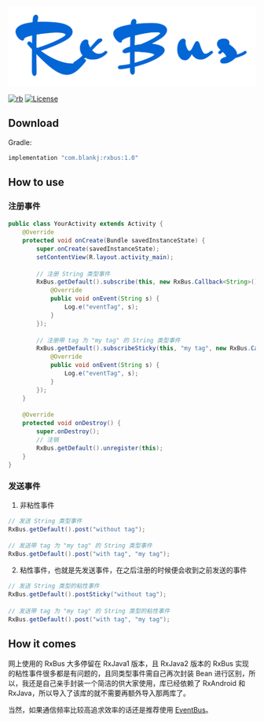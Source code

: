 ![logo][logo]

[![rb][rbsvg]][rb] [![License][licensesvg]][license]


## Download

Gradle:
```groovy
implementation "com.blankj:rxbus:1.0"
```


## How to use

### 注册事件
```java
public class YourActivity extends Activity {
    @Override
    protected void onCreate(Bundle savedInstanceState) {
        super.onCreate(savedInstanceState);
        setContentView(R.layout.activity_main);

        // 注册 String 类型事件
        RxBus.getDefault().subscribe(this, new RxBus.Callback<String>() {
            @Override
            public void onEvent(String s) {
                Log.e("eventTag", s);
            }
        });

        // 注册带 tag 为 "my tag" 的 String 类型事件
        RxBus.getDefault().subscribeSticky(this, "my tag", new RxBus.Callback<String>() {
            @Override
            public void onEvent(String s) {
                Log.e("eventTag", s);
            }
        });
    }

    @Override
    protected void onDestroy() {
        super.onDestroy();
        // 注销
        RxBus.getDefault().unregister(this);
    }
}
```

### 发送事件

1. 非粘性事件
  ```java
  // 发送 String 类型事件
  RxBus.getDefault().post("without tag");

  // 发送带 tag 为 "my tag" 的 String 类型事件
  RxBus.getDefault().post("with tag", "my tag");
  ```

2. 粘性事件，也就是先发送事件，在之后注册的时候便会收到之前发送的事件

  ```java
  // 发送 String 类型的粘性事件
  RxBus.getDefault().postSticky("without tag");

  // 发送带 tag 为 "my tag" 的 String 类型的粘性事件
  RxBus.getDefault().post("with tag", "my tag");
  ```


## How it comes

网上使用的 RxBus 大多停留在 RxJava1 版本，且 RxJava2 版本的 RxBus 实现的粘性事件很多都是有问题的，且同类型事件需自己再次封装 Bean 进行区别，所以，我还是自己亲手封装一个简洁的供大家使用，库已经依赖了 RxAndroid 和 RxJava，所以导入了该库的就不需要再额外导入那两库了。

当然，如果通信频率比较高追求效率的话还是推荐使用 [EventBus](https://github.com/greenrobot/EventBus)。



[logo]: https://raw.githubusercontent.com/Blankj/RxBus/master/art/logo.png

[rbsvg]: https://img.shields.io/badge/RxBus-v1.0-brightgreen.svg
[rb]: https://github.com/Blankj/RxBus

[licensesvg]: https://img.shields.io/badge/License-Apache--2.0-brightgreen.svg
[license]: https://github.com/Blankj/RxBus/blob/master/LICENSE
